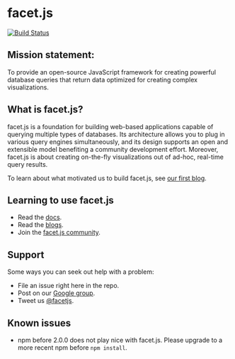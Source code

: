 # facet.js

[![Build Status](https://travis-ci.org/facetjs/facetjs.svg?branch=master)](https://travis-ci.org/facetjs/facetjs)

## Mission statement:

To provide an open-source JavaScript framework for creating powerful database queries that return data optimized for
creating complex visualizations.

## What is facet.js?

facet.js is a foundation for building web-based applications capable of querying multiple types of databases.
Its architecture allows you to plug in various query engines simultaneously, and its design supports an open and
extensible model benefiting a community development effort. Moreover, facet.js is about creating on-the-fly
visualizations out of ad-hoc, real-time query results.

To learn about what motivated us to build facet.js, see [our first blog](http://facetjs.org/2015/02/19/introducing-facetjs).

## Learning to use facet.js

* Read the [docs](http://facetjs.org/docs/introduction).
* Read the [blogs](http://facetjs.org/blog/).
* Join the [facet.js community](http://facetjs.org/community).

## Support

Some ways you can seek out help with a problem:

* File an issue right here in the repo.
* Post on our [Google group](https://groups.google.com/d/forum/facetjs).
* Tweet us [@facetjs](http://twitter.com/facetjs).

## Known issues

* npm before 2.0.0 does not play nice with facet.js. Please upgrade to a more recent npm before `npm install`.
